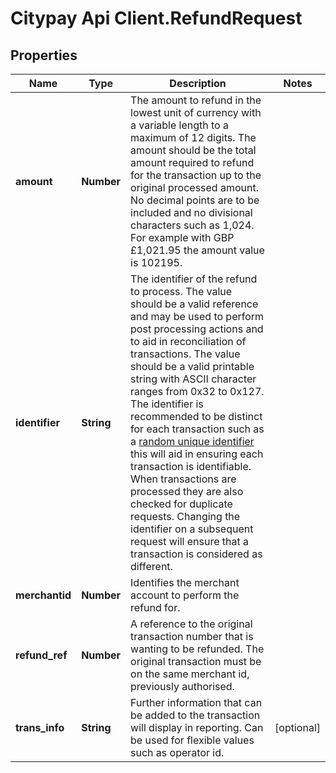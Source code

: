 # Citypay Api Client.RefundRequest

## Properties

Name | Type | Description | Notes
------------ | ------------- | ------------- | -------------
**amount** | **Number** | The amount to refund in the lowest unit of currency with a variable length to a maximum of 12 digits. The amount should be the total amount required to refund for the transaction up to the original processed amount. No decimal points are to be included and no divisional characters such as 1,024. For example with GBP £1,021.95 the amount value is 102195.  | 
**identifier** | **String** | The identifier of the refund to process. The value should be a valid reference and may be used to perform  post processing actions and to aid in reconciliation of transactions.  The value should be a valid printable string with ASCII character ranges from 0x32 to 0x127.  The identifier is recommended to be distinct for each transaction such as a [random unique identifier](https://en.wikipedia.org/wiki/Universally_unique_identifier) this will aid in ensuring each transaction is identifiable.  When transactions are processed they are also checked for duplicate requests. Changing the identifier on a subsequent request will ensure that a transaction is considered as different.  | 
**merchantid** | **Number** | Identifies the merchant account to perform the refund for. | 
**refund_ref** | **Number** | A reference to the original transaction number that is wanting to be refunded. The original  transaction must be on the same merchant id, previously authorised.  | 
**trans_info** | **String** | Further information that can be added to the transaction will display in reporting. Can be used for flexible values such as operator id. | [optional] 


